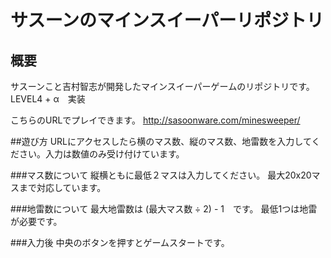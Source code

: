 # サスーンのマインスイーパーリポジトリ
## 概要
サスーンこと吉村智志が開発したマインスイーパーゲームのリポジトリです。
LEVEL4 + α　実装

こちらのURLでプレイできます。
http://sasoonware.com/minesweeper/

##遊び方
URLにアクセスしたら横のマス数、縦のマス数、地雷数を入力してください。入力は数値のみ受け付けています。

###マス数について
縦横ともに最低２マスは入力してください。
最大20x20マスまで対応しています。

###地雷数について
最大地雷数は (最大マス数 ÷ 2) - 1　です。
最低1つは地雷が必要です。


###入力後
中央のボタンを押すとゲームスタートです。
